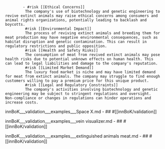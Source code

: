 			- #risk [[Ethical Concerns]]
			 The company's use of biotechnology and genetic engineering to revive extinct animals may raise ethical concerns among consumers and animal rights organizations, potentially leading to backlash and boycotts.
			 #risk [[Environmental Impact]]
			 The process of reviving extinct animals and breeding them for meat production may have negative environmental consequences, such as habitat disruption and genetic contamination. This can result in regulatory restrictions and public opposition.
			 #risk [[Health and Safety Risks]]
			 The consumption of meat from revived extinct animals may pose health risks due to potential unknown effects on human health. This can lead to legal liabilities and damage to the company's reputation.
			 #risk [[Limited Market Demand]]
			 The luxury food market is niche and may have limited demand for meat from extinct animals. The company may struggle to find enough customers willing to pay a premium price for this unique product.
			 #risk [[Legal and Regulatory Constraints]]
			 The company's activities involving biotechnology and genetic engineering may be subject to stringent regulations and oversight. Non-compliance or changes in regulations can hinder operations and increase costs.

innBoK___validation___examples___Space X.md	- ## #[[innBoK/validation]]


innBoK___validation___examples___vein visualizer.md	- ## #[[innBoK/validation]]


innBoK___validation___examples___extinguished animals meat.md	- ## #[[innBoK/validation]]


